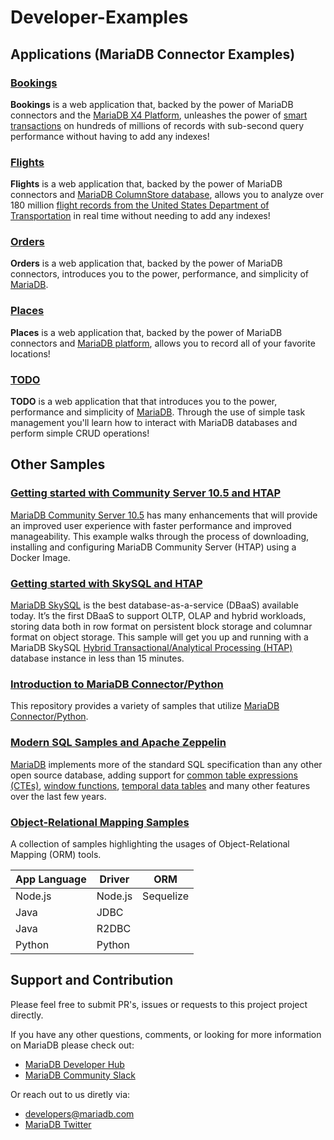 # Developer-Examples

## Applications (MariaDB Connector Examples)

### [Bookings](https://github.com/mariadb-corporation/dev-example-bookings)
**Bookings** is a web application that, backed by the power of MariaDB connectors and the [MariaDB X4 Platform](https://mariadb.com/resources/blog/deploying-mariadb-platform-x4/#smart), unleashes the power of [smart transactions](https://mariadb.com/resources/blog/introducing-mariadb-platform-x4-smart-transactions-and-cloud-native-storage/) on hundreds of millions of records with sub-second query performance without having to add any indexes!

### [Flights](https://github.com/mariadb-corporation/dev-example-flights)
**Flights** is a web application that, backed by the power of MariaDB connectors and [MariaDB ColumnStore database](https://mariadb.com/docs/features/mariadb-columnstore/), allows you to analyze over 180 million [flight records from the United States Department of Transportation](https://www.transtats.bts.gov/DL_SelectFields.asp?Table_ID=236&DB_Short_Name=On-Time) in real time without needing to add any indexes!

### [Orders](https://github.com/mariadb-corporation/dev-example-orders)

**Orders** is a web application that, backed by the power of MariaDB connectors, introduces you to the power, performance, and simplicity of [MariaDB](https://mariadb.com/products/).

### [Places](https://github.com/mariadb-corporation/dev-example-places)
**Places** is a web application that, backed by the power of MariaDB connectors and [MariaDB platform](https://mariadb.com/products/mariadb-platform/), allows you to record all of your favorite locations!

### [TODO](https://github.com/mariadb-corporation/dev-example-todo)
**TODO** is a web application that that introduces you to the power, performance and simplicity of [MariaDB](https://mariadb.com/products/). Through the use of simple task management you'll learn how to interact with MariaDB databases and perform simple CRUD operations!

## Other Samples

### [Getting started with Community Server 10.5 and HTAP](https://github.com/mariadb-corporation/dev-example-htap-community)

[MariaDB Community Server 10.5](https://mariadb.com/resources/blog/whats-new-in-mariadb-community-server-10-5/) has many enhancements that will provide an improved user experience with faster performance and improved manageability. This example walks through the process of downloading, installing and configuring MariaDB Community Server (HTAP) using a Docker Image.

### [Getting started with SkySQL and HTAP](https://github.com/mariadb-corporation/dev-example-skysql-htap-quickstart)

[MariaDB SkySQL](https://mariadb.com/products/skysql/docs/) is the best database-as-a-service (DBaaS) available today. It’s the first DBaaS to support OLTP, OLAP and hybrid workloads, storing data both in row format on persistent block storage and columnar format on object storage. This sample will get you up and running with a MariaDB SkySQL [Hybrid Transactional/Analytical Processing (HTAP)](https://mariadb.com/docs/solutions/htap/) database instance in less than 15 minutes.

### [Introduction to MariaDB Connector/Python](https://github.com/mariadb-corporation/dev-example-connector-python)

This repository provides a variety of samples that utilize [MariaDB Connector/Python](https://mariadb.com/docs/appdev/connector-python/).

### [Modern SQL Samples and Apache Zeppelin](https://github.com/mariadb-corporation/dev-example-modern-sql)

[MariaDB](http://www.mariadb.com) implements more of the standard SQL specification than any other open source database, adding support for [common table expressions (CTEs)](https://mariadb.com/kb/en/with/), [window functions](https://mariadb.com/kb/en/window-functions/), [temporal data tables](https://mariadb.com/kb/en/temporal-data-tables/) and many other features over the last few years. 

### [Object-Relational Mapping Samples](https://github.com/mariadb-corporation/dev-example-orms)

A collection of samples highlighting the usages of Object-Relational Mapping (ORM) tools.

| App Language | Driver  | ORM       |
|--------------|---------|-----------|
| Node.js      | Node.js | Sequelize |
| Java         | JDBC    |           |
| Java         | R2DBC   |           |
| Python       | Python  |           |


## Support and Contribution <a name="support-contribution"></a>

Please feel free to submit PR's, issues or requests to this project project directly.

If you have any other questions, comments, or looking for more information on MariaDB please check out:

* [MariaDB Developer Hub](https://mariadb.com/developers)
* [MariaDB Community Slack](https://r.mariadb.com/join-community-slack)

Or reach out to us diretly via:

* [developers@mariadb.com](mailto:developers@mariadb.com)
* [MariaDB Twitter](https://twitter.com/mariadb)
